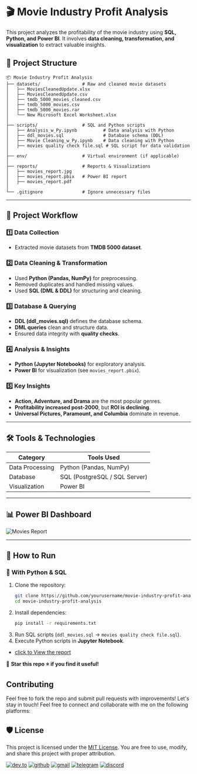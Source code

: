 
# 🎬 Movie Industry Profit Analysis  

This project analyzes the profitability of the movie industry using **SQL, Python, and Power BI**. It involves **data cleaning, transformation, and visualization** to extract valuable insights.

## 📂 Project Structure  

```
📦 Movie Industry Profit Analysis  
├── datasets/                # Raw and cleaned movie datasets  
│   ├── MoviesCleanedUpdate.xlsx  
│   ├── MoviesCleanedUpdate.csv  
│   ├── tmdb_5000_movies_cleaned.csv  
│   ├── tmdb_5000_movies.csv  
│   ├── tmdb_5000_movies.rar  
│   └── New Microsoft Excel Worksheet.xlsx  
│  
├── scripts/                 # SQL and Python scripts  
│   ├── Analysis_w_Py.ipynb          # Data analysis with Python  
│   ├── ddl_movies.sql               # Database schema (DDL)  
│   ├── Movie Cleaning_w_Py.ipynb    # Data cleaning with Python  
│   ├── movies quality check file.sql # SQL script for data validation  
│  
├── env/                     # Virtual environment (if applicable)  
│  
├── reports/                 # Reports & Visualizations  
│   ├── movies_report.jpg  
│   ├── movies_report.pbix   # Power BI report  
│   ├── movies_report.pdf  
│  
└── .gitignore               # Ignore unnecessary files  
```

---

## 🚀 Project Workflow  

### 1️⃣ **Data Collection**  
- Extracted movie datasets from **TMDB 5000 dataset**.  

### 2️⃣ **Data Cleaning & Transformation**  
- Used **Python (Pandas, NumPy)** for preprocessing.  
- Removed duplicates and handled missing values.  
- Used **SQL (DML & DDL)** for structuring and cleaning.  

### 3️⃣ **Database & Querying**  
- **DDL (ddl_movies.sql)** defines the database schema.  
- **DML queries** clean and structure data.  
- Ensured data integrity with **quality checks**.  

### 4️⃣ **Analysis & Insights**  
- **Python (Jupyter Notebooks)** for exploratory analysis.  
- **Power BI** for visualization (see `movies_report.pbix`).  

### 5️⃣ **Key Insights**  
- **Action, Adventure, and Drama** are the most popular genres.  
- **Profitability increased post-2000**, but **ROI is declining**.  
- **Universal Pictures, Paramount, and Columbia** dominate in revenue.  

---

## 🛠️ Tools & Technologies  

| Category         | Tools Used |
|-----------------|-----------|
| Data Processing | Python (Pandas, NumPy) |
| Database        | SQL (PostgreSQL / SQL Server) |
| Visualization   | Power BI |

---

## 📊 Power BI Dashboard  

![Movies Report](reports/movies_report.jpg)  

---

## 📌 How to Run  

### 🔹 **With Python & SQL**
1. Clone the repository:  
   ```bash
   git clone https://github.com/yourusername/movie-industry-profit-analysis.git
   cd movie-industry-profit-analysis
   ```
2. Install dependencies:  
   ```bash
   pip install -r requirements.txt
   ```
3. Run SQL scripts (`ddl_movies.sql` → `movies quality check file.sql`).
4. Execute Python scripts in **Jupyter Notebook**.


-  [click to View the report](https://github.com/otinabrayo/Movie-Industry-Profitability/blob/main/scripts/movies_report.jpg)


🔗 **Star this repo ⭐ if you find it useful!**  
## Contributing
Feel free to fork the repo and submit pull requests with improvements!
Let's stay in touch! Feel free to connect and collaborate with me on the following platforms:


## 🛡️ License

This project is licensed under the [MIT License](LICENSE). You are free to use, modify, and share this project with proper attribution.


[![dev.to](https://img.shields.io/badge/Dev.to-0A0A0A?style=for-the-badge&logo=DevdotTo&logoColor=white)](https://dev.to/brian_otina_)
[![github](https://img.shields.io/badge/GitHub-000000?style=for-the-badge&logo=GitHub&logoColor=white)](https://github.com/otinabrayo)
[![gmail](https://img.shields.io/badge/Gmail-D14836?style=for-the-badge&logo=Gmail&logoColor=white)](mailto:brianotina20@gmail.com)
[![telegram](https://img.shields.io/badge/Telegram-2CA5E0?style=for-the-badge&logo=telegram&logoColor=white)](https://t.me/just_otina)
[![discord](https://img.shields.io/badge/Discord-7289DA?style=for-the-badge&logo=discord&logoColor=white)](https://discord.com/channels/@otina_)

